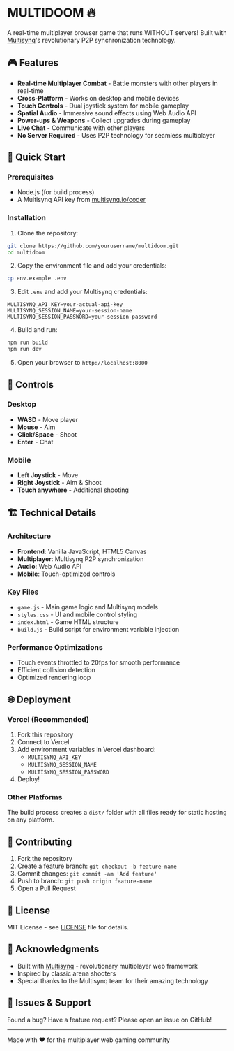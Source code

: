 # MULTIDOOM 🔥

A real-time multiplayer browser game that runs WITHOUT servers! Built with [Multisynq](https://multisynq.io/)'s revolutionary P2P synchronization technology.

## 🎮 Features

- **Real-time Multiplayer Combat** - Battle monsters with other players in real-time
- **Cross-Platform** - Works on desktop and mobile devices
- **Touch Controls** - Dual joystick system for mobile gameplay
- **Spatial Audio** - Immersive sound effects using Web Audio API
- **Power-ups & Weapons** - Collect upgrades during gameplay
- **Live Chat** - Communicate with other players
- **No Server Required** - Uses P2P technology for seamless multiplayer

## 🚀 Quick Start

### Prerequisites
- Node.js (for build process)
- A Multisynq API key from [multisynq.io/coder](https://multisynq.io/coder)

### Installation

1. Clone the repository:
```bash
git clone https://github.com/yourusername/multidoom.git
cd multidoom
```

2. Copy the environment file and add your credentials:
```bash
cp env.example .env
```

3. Edit `.env` and add your Multisynq credentials:
```
MULTISYNQ_API_KEY=your-actual-api-key
MULTISYNQ_SESSION_NAME=your-session-name
MULTISYNQ_SESSION_PASSWORD=your-session-password
```

4. Build and run:
```bash
npm run build
npm run dev
```

5. Open your browser to `http://localhost:8000`

## 🎯 Controls

### Desktop
- **WASD** - Move player
- **Mouse** - Aim
- **Click/Space** - Shoot
- **Enter** - Chat

### Mobile
- **Left Joystick** - Move
- **Right Joystick** - Aim & Shoot
- **Touch anywhere** - Additional shooting

## 🏗️ Technical Details

### Architecture
- **Frontend**: Vanilla JavaScript, HTML5 Canvas
- **Multiplayer**: Multisynq P2P synchronization
- **Audio**: Web Audio API
- **Mobile**: Touch-optimized controls

### Key Files
- `game.js` - Main game logic and Multisynq models
- `styles.css` - UI and mobile control styling
- `index.html` - Game HTML structure
- `build.js` - Build script for environment variable injection

### Performance Optimizations
- Touch events throttled to 20fps for smooth performance
- Efficient collision detection
- Optimized rendering loop

## 🌐 Deployment

### Vercel (Recommended)

1. Fork this repository
2. Connect to Vercel
3. Add environment variables in Vercel dashboard:
   - `MULTISYNQ_API_KEY`
   - `MULTISYNQ_SESSION_NAME`
   - `MULTISYNQ_SESSION_PASSWORD`
4. Deploy!

### Other Platforms

The build process creates a `dist/` folder with all files ready for static hosting on any platform.

## 🤝 Contributing

1. Fork the repository
2. Create a feature branch: `git checkout -b feature-name`
3. Commit changes: `git commit -am 'Add feature'`
4. Push to branch: `git push origin feature-name`
5. Open a Pull Request

## 📝 License

MIT License - see [LICENSE](LICENSE) file for details.

## 🙏 Acknowledgments

- Built with [Multisynq](https://multisynq.io/) - revolutionary multiplayer web framework
- Inspired by classic arena shooters
- Special thanks to the Multisynq team for their amazing technology

## 🐛 Issues & Support

Found a bug? Have a feature request? Please open an issue on GitHub!

---

Made with ❤️ for the multiplayer web gaming community 